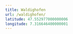 ```yaml
---
title: Waldighofen
url: /waldighofen/
latitude: 47.552977000000006
longitude: 7.316646400000001
---
```


